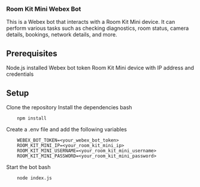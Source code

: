 ### Room Kit Mini Webex Bot
This is a Webex bot that interacts with a Room Kit Mini device. It can perform various tasks such as checking diagnostics, room status, camera details, bookings, network details, and more.

## Prerequisites
Node.js installed
Webex bot token
Room Kit Mini device with IP address and credentials

## Setup
Clone the repository
Install the dependencies
    bash

        npm install
Create a .env file and add the following variables

        WEBEX_BOT_TOKEN=<your_webex_bot_token>
        ROOM_KIT_MINI_IP=<your_room_kit_mini_ip>
        ROOM_KIT_MINI_USERNAME=<your_room_kit_mini_username>
        ROOM_KIT_MINI_PASSWORD=<your_room_kit_mini_password>
Start the bot
    bash

        node index.js